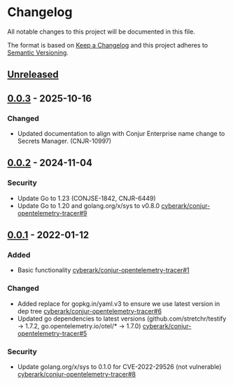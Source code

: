 # Changelog
All notable changes to this project will be documented in this file.

The format is based on [Keep a Changelog](http://keepachangelog.com/en/1.0.0/)
and this project adheres to [Semantic Versioning](http://semver.org/spec/v2.0.0.html).

## [Unreleased]

## [0.0.3] - 2025-10-16

### Changed
- Updated documentation to align with Conjur Enterprise name change to Secrets Manager. (CNJR-10997)


## [0.0.2] - 2024-11-04

### Security
- Update Go to 1.23 (CONJSE-1842, CNJR-6449)
- Update Go to 1.20 and golang.org/x/sys to v0.8.0
  [cyberark/conjur-opentelemetry-tracer#9](https://github.com/cyberark/conjur-opentelemetry-tracer/pull/9)

## [0.0.1] - 2022-01-12

### Added
- Basic functionality [cyberark/conjur-opentelemetry-tracer#1](https://github.com/cyberark/conjur-opentelemetry-tracer/pull/1)

### Changed
- Added replace for gopkg.in/yaml.v3 to ensure we use latest version in dep tree
  [cyberark/conjur-opentelemetry-tracer#6](https://github.com/cyberark/conjur-opentelemetry-tracer/pull/6)
- Updated go dependencies to latest versions (github.com/stretchr/testify -> 1.7.2, 
  go.opentelemetry.io/otel/* -> 1.7.0)
  [cyberark/conjur-opentelemetry-tracer#5](https://github.com/cyberark/conjur-opentelemetry-tracer/pull/5)

### Security
- Update golang.org/x/sys to 0.1.0 for CVE-2022-29526 (not vulnerable)
  [cyberark/conjur-opentelemetry-tracer#8](https://github.com/cyberark/conjur-opentelemetry-tracer/pull/8)

[Unreleased]: https://github.com/cyberark/secrets-provider-for-k8s/compare/v0.0.3...HEAD
[0.0.3]: https://github.com/cyberark/secrets-provider-for-k8s/compare/v0.0.2...v0.0.3
[0.0.2]: https://github.com/cyberark/secrets-provider-for-k8s/compare/v0.0.1...v0.0.2
[0.0.1]: https://github.com/cyberark/secrets-provider-for-k8s/releases/tag/v0.0.1

